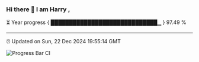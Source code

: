 ### Hi there 👋 I am Harry , 

⏳ Year progress { █████████████████████████████▁ } 97.49 %

---

⏰ Updated on Sun, 22 Dec 2024 19:55:14 GMT

![Progress Bar CI](https://github.com/duykhang68/duykhang68/workflows/Progress%20Bar%20CI/badge.svg)
